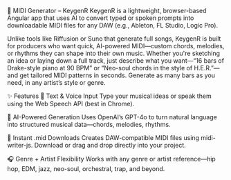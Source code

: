 🎹 MIDI Generator – KeygenR
KeygenR is a lightweight, browser-based Angular app that uses AI to convert typed or spoken prompts into downloadable MIDI files for any DAW (e.g., Ableton, FL Studio, Logic Pro).

Unlike tools like Riffusion or Suno that generate full songs, KeygenR is built for producers who want quick, AI-powered MIDI—custom chords, melodies, or rhythms they can shape into their own music. Whether you're sketching an idea or laying down a full track, just describe what you want—“16 bars of Drake-style piano at 90 BPM” or “Neo-soul chords in the style of H.E.R.”—and get tailored MIDI patterns in seconds. Generate as many bars as you need, in any artist’s style or genre.

✨ Features
🎤 Text & Voice Input
Type your musical ideas or speak them using the Web Speech API (best in Chrome).

🤖 AI-Powered Generation
Uses OpenAI’s GPT-4o to turn natural language into structured musical data—chords, melodies, rhythms.

🎼 Instant .mid Downloads
Creates DAW-compatible MIDI files using midi-writer-js. Download or drag and drop directly into your project.

🎧 Genre + Artist Flexibility
Works with any genre or artist reference—hip hop, EDM, jazz, neo-soul, orchestral, trap, and beyond.